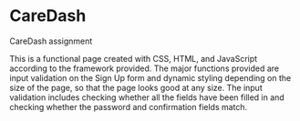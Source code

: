 # CareDash
CareDash assignment


This is a functional page created with CSS, HTML, and JavaScript according to the framework provided. The major functions provided are
input validation on the Sign Up form and dynamic styling depending on the size of the page, so that the page looks good at any size. The 
input validation includes checking whether all the fields have been filled in and checking whether the password and confirmation fields
match. 
